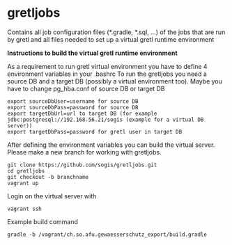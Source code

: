 # gretljobs
Contains all job configuration files (\*.gradle, \*.sql, ...) of the jobs that are run by gretl and all files needed to set up a virtual gretl runtime environment

**Instructions to build the virtual gretl runtime environment**

As a requirement to run gretl virtual environment you have to define 4 environment variables in your .bashrc
To run the gretljobs you need a source DB and a target DB (possibly a virtual environment too).
Maybe you have to change pg_hba.conf of source DB or target DB
```
export sourceDbUser=username for source DB
export sourceDbPass=password for source DB 
export targetDbUrl=url to target DB (for example jdbc:postgresql://192.168.56.21/sogis (example for a virtual DB server))
export targetDbPass=password for gretl user in target DB
```
After defining the environment variables you can build the virtual server.
Please make a new branch for working with gretljobs.
```
git clone https://github.com/sogis/gretljobs.git
cd gretljobs
git checkout -b branchname
vagrant up
```
Login on the virtual server with
```
vagrant ssh
```

Example build command 
```
gradle -b /vagrant/ch.so.afu.gewaesserschutz_export/build.gradle
```
